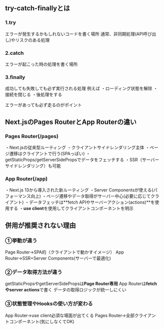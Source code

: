 ## try-catch-finallyとは

### 1.try
エラーが発生するかもしれないコードを書く場所
通常、非同期処理(API呼び出し)やリスクのある処理

### 2.catch
エラーが起こった時の処理を書く場所

### 3.finally
成功しても失敗しても必ず実行される処理
例えば
・ローディング状態を解除
・接続を閉じる
・後処理をする

エラーがあっても必ず走るのがポイント

## Next.jsのPages RouterとApp Routerの違い

### Pages Router(/pages)
・Next.jsの従来型ルーティング
・クライアントサイドレンダリング主体
・ページ遷移はクライアントで行う(SPAっぽい)
・getStaticProps/getServerSidePropsでデータをフェッチする
・SSR（サーバーサイドレンダリング）も可能

### App Router(/app)
・Next.js 13から導入された新ルーティング
・Server Componentsが使える(パフォーマンス向上)
・ページ遷移やデータ取得がサーバー中心(必要に応じてクライアント)
・データフェッチは**fetch APIやサーバーアクション(actions)**を使用する
・**use client**を使用してクライアントコンポーネントを明示

## 併用が推奨されない理由
### ①挙動が違う
Page Router→SPA的（クライアントで動かすイメージ）
App Router→SSR+Server Components(サーバーで最適化)

### ②データ取得方法が違う
getStaticPropsやgetServerSidePropsは**Page Router専用**
App Routerは**fetchやserver actions**で書く
データの取得ロジックが統一しにくい

### ③状態管理やHooksの使い方が変わる
App Router→use client必須な場面が出てくる
Pages Router→全部クライアントコンポーネント(気にしなくてOK)

